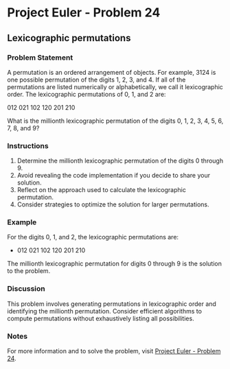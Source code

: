 # Project Euler - Problem 24

## Lexicographic permutations

### Problem Statement

A permutation is an ordered arrangement of objects. For example, 3124 is one possible permutation of the digits 1, 2, 3, and 4. If all of the permutations are listed numerically or alphabetically, we call it lexicographic order. The lexicographic permutations of 0, 1, and 2 are:

012   021   102   120   201   210

What is the millionth lexicographic permutation of the digits 0, 1, 2, 3, 4, 5, 6, 7, 8, and 9?

### Instructions

1. Determine the millionth lexicographic permutation of the digits 0 through 9.
2. Avoid revealing the code implementation if you decide to share your solution.
3. Reflect on the approach used to calculate the lexicographic permutation.
4. Consider strategies to optimize the solution for larger permutations.

### Example

For the digits 0, 1, and 2, the lexicographic permutations are:
- 012   021   102   120   201   210

The millionth lexicographic permutation for digits 0 through 9 is the solution to the problem.

### Discussion

This problem involves generating permutations in lexicographic order and identifying the millionth permutation. Consider efficient algorithms to compute permutations without exhaustively listing all possibilities.

### Notes

For more information and to solve the problem, visit [Project Euler - Problem 24](https://projecteuler.net/problem=24).


